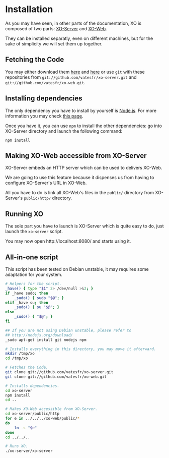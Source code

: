 # Installation

As you may have seen, in other parts of the documentation, XO is composed of two parts: [XO-Server](https://github.com/vatesfr/xo-server/) and [XO-Web](https://github.com/vatesfr/xo-web/).

They can be installed separatly, even on different machines, but for the sake of simplicity we will set them up together.

## Fetching the Code

You may either download them [here](https://github.com/vatesfr/xo-server/archive/master.zip) and [here](https://github.com/vatesfr/xo-web/archive/master.zip) or use `git` with these repositories from `git://github.com/vatesfr/xo-server.git` and `git://github.com/vatesfr/xo-web.git`.

## Installing dependencies

The only dependency you have to install by yourself is [Node.js](http://nodejs.org). For more information you may check [this page](http://nodejs.org/download/).

Once you have it, you can use `npm` to install the other dependencies: go into XO-Server directory and launch the following command:

	npm install

## Making XO-Web accessible from XO-Server

XO-Server embeds an HTTP server which can be used to delivers XO-Web.

We are going to use this feature because it dispenses us from having to configure XO-Server's URL in XO-Web.

All you have to do is link all XO-Web's files in the `public/` directory from XO-Server's `public/http/` directory.

## Running XO

The sole part you have to launch is XO-Server which is quite easy to do, just launch the `xo-server` script.

You may now open http://localhost:8080/ and starts using it.

## All-in-one script

This script has been tested on Debian unstable, it may requires some adaptation for your system.

```bash
# Helpers for the script.
_have() { type "$1" 2> /dev/null >&2; }
if _have sudo; then
	_sudo() { sudo "$@"; }
elif _have su; then
	_sudo() { su "$@"; }
else
	_sudo() { "$@"; }
fi

## If you are not using Debian unstable, please refer to
## http://nodejs.org/download/
_sudo apt-get install git nodejs npm

# Installs everything in this directory, you may move it afterward.
mkdir /tmp/xo
cd /tmp/xo

# Fetches the Code.
git clone git://github.com/vatesfr/xo-server.git
git clone git://github.com/vatesfr/xo-web.git

# Installs dependencies.
cd xo-server
npm install
cd ..

# Makes XO-Web accessible from XO-Server.
cd xo-server/public/http
for e in ../../../xo-web/public/*
do
	ln -s "$e"
done
cd ../../..

# Runs XO.
./xo-server/xo-server
```
